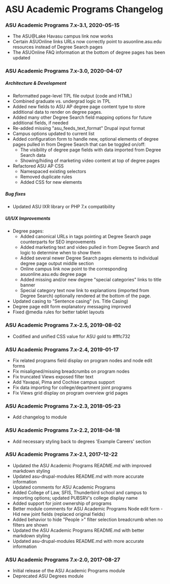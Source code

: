 # ASU Academic Programs Changelog

### ASU Academic Programs 7.x-3.1, 2020-05-15
- The ASU@Lake Havasu campus link now works
- Certain ASUOnline links URLs now correctly point to asuonline.asu.edu resources instead of Degree
  Search pages
- The ASUOnline FAQ information at the bottom of degree pages has been updated

### ASU Academic Programs 7.x-3.0, 2020-04-07
##### Architecture & Development
- Reformatted page-level TPL file output (code and HTML)
- Combined graduate vs. undergrad logic in TPL
- Added new fields to ASU AP degree page content type to store additional
  data to render on degree pages.
- Added many other Degree Search field mapping options for
  future additional fields, if needed
- Re-added missing "asu_feeds_text_format" Drupal input format
- Campus options updated to current list
- Added configuration form to handle new, optional elements of degree pages
  pulled in from Degree Search that can be toggled on/off:
    - The visibility of degree page fields with data imported from Degree
      Search data
    - Showing/hiding of marketing video content at top of degree pages
- Refactored ASU AP CSS
    - Namespaced existing selectors
    - Removed duplicate rules
    - Added CSS for new elements
##### Bug fixes
- Updated ASU IXR library or PHP 7.x compatibility
##### UI/UX Improvements
- Degree pages:
    - Added canonical URLs in <link> tags pointing at Degree Search page counterparts for SEO improvements
    - Added marketing text and video pulled in from Degree Search and logic to determine when to show them
    - Added several newer Degree Search pages elements to individual degree page output middle section
    - Online campus link now point to the corresponding asuonline.asu.edu degree page
    - Added missing and/or new degree "special categories" links to title banner
    - Special category text now link to explanations (imported from Degree Search) optionally rendered at the bottom of the page.
- Updated casing to "Sentence casing" (vs. Title Casing)
- Degree page edit form explanatory messaging improved
- Fixed @media rules for better tablet layouts


### ASU Academic Programs 7.x-2.5, 2019-08-02
- Codified and unified CSS value for ASU gold to #fffc732

### ASU Academic Programs 7.x-2.4, 2019-01-17
- Fix related programs field display on program nodes and node edit forms
- Fix misaligned/missing breadcrumbs on program nodes
- Fix truncated Views exposed filter text
- Add Yavapai, Pima and Cochise campus support
- Fix data importing for college/department joint programs
- Fix Views grid display on program overview grid pages

### ASU Academic Programs 7.x-2.3, 2018-05-23
- Add changelog to module

### ASU Academic Programs 7.x-2.2, 2018-04-18
- Add necessary styling back to degrees 'Example Careers' section

### ASU Academic Programs 7.x-2.1, 2017-12-22
- Updated the ASU Academic Programs README.md with improved markdown styling
- Updated asu-drupal-modules README.md with more accurate information
- Updated comments for ASU Academic Programs
- Added College of Law, SFIS, Thunderbird school and campus to importing options; updated PUBSRV's college display name
- Added support for joint ownership of programs
- Better module comments for ASU Academic Programs Node edit form - Hid new joint fields (replaced original fields)
- Added behavior to hide "People >" filter selection breadcrumb when no filters are shown
- Updated the ASU Academic Programs README.md with better markdown styling
- Updated asu-drupal-modules README.md with more accurate information

### ASU Academic Programs 7.x-2.0, 2017-08-27
- Initial release of the ASU Academic Programs module
- Deprecated ASU Degrees module

